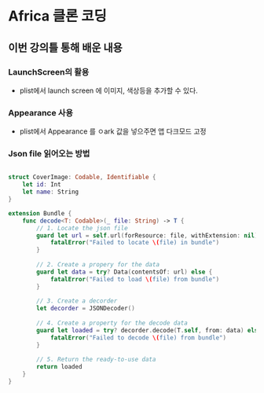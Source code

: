 # Africa 클론 코딩

## 이번 강의틀 통해 배운 내용

### LaunchScreen의 활용

- plist에서 launch screen 에 이미지, 색상등을 추가할 수 있다.

### Appearance 사용

- plist에서 Appearance 를 ㅇark 값을 넣으주면 앱 다크모드 고정

### Json file 읽어오는 방법

```swift

struct CoverImage: Codable, Identifiable {
    let id: Int
    let name: String
}

extension Bundle {
    func decode<T: Codable>(_ file: String) -> T {
        // 1. Locate the json file
        guard let url = self.url(forResource: file, withExtension: nil) else {
            fatalError("Failed to locate \(file) in bundle")
        }
        
        // 2. Create a propery for the data
        guard let data = try? Data(contentsOf: url) else {
            fatalError("Failed to load \(file) from bundle")
        }
        
        // 3. Create a decorder
        let decorder = JSONDecoder()
        
        // 4. Create a property for the decode data
        guard let loaded = try? decorder.decode(T.self, from: data) else {
            fatalError("Failed to decode \(file) from bundle")
        }
        
        // 5. Return the ready-to-use data
        return loaded
    }
}
```